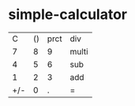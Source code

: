 # simple-calculator
<!DOCTYPE html>
<html>
  <head>
    <title>calculator</title>
  </head>
    <table>
      <tr>
      <td style="button" value="C">C<row 1,cell 1/td>
        <td style="button" value="()">()<row 1,cell 2/td>
          <td style="button" value="prct">prct<row 1,cell 3/td>
            <td style="button" value="div">div<row 1,cell 4/td>
              </tr>
              <tr>
               <td style="button" value="7">7<row 2,cell 1,/td>
                <td style="button" value="8">8<row 2,cell 2/td>
                  <td style="button" value="9">9<row 2,cell 3/td>
                    <td style="button" value="multi">multi<row 2,cell 4/td>
                      </tr>
                      <tr>
                      <td style="button" value="4">4<row 3,cell 1/td>
                        <td style="button" value="5">5<row 3,cell 2/td>
                          <td style="button" value="6">6<row 3,cell 3/td>
                            <td style="button" value="sub">sub<row 3,cell 4/td>
                              </tr>
                              <tr>
                              <td style="button" value="1">1<row 4,cell 1/td>
                                <td style="button" value="2">2<row 4,cell 2/td>
                                  <td style="button" value="3">3<row 4, cell 3/td>
                                    <td style="button" value="add">add<row 4,cell 4/td>
                                      </tr>
                                      <tr>
                                      <td style="button" value="=+/-">+/-<row 5,cell 1/td>
                                        <td style="button" value="0">0<row 5,cell 2/td>
                                          <td style="button" value=".">.<row 5,cell 3/td>
                                            <td style="button" value="=">=<row 5,cell 4/td>
                                              </tr>
                                            </table>
                                          </html>
